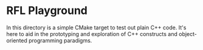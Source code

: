 # RFL Playground

In this directory is a simple CMake target to test out plain C++ code.
It's here to aid in the prototyping and exploration of C++ constructs and object-oriented programming paradigms.